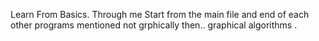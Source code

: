 Learn From Basics.
Through me 
Start from  the main file and end of each other programs mentioned not grphically then..
graphical algorithms .

